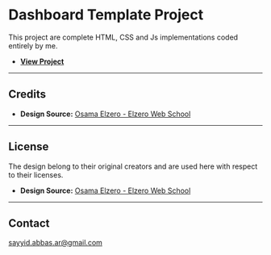 # Dashboard Template Project

This project are complete HTML, CSS and Js implementations coded entirely by me.   
- **[View Project](https://sayyid-abbas.github.io/dashboard-project/)**

---

## Credits
- **Design Source:** [Osama Elzero - Elzero Web School](https://elzero.org/)


---

## License
The design belong to their original creators and are used here with respect to their licenses.

- **Design Source:** [Osama Elzero - Elzero Web School](https://elzero.org/)


---


## Contact

sayyid.abbas.ar@gmail.com
